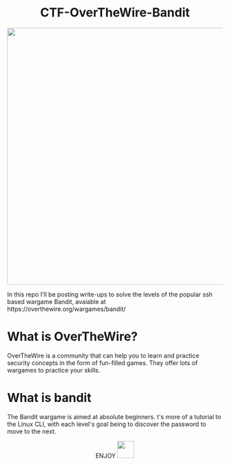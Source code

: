 <h1 align="center">
  CTF-OverTheWire-Bandit
</h1>

<p align="center">
 <img src="https://miro.medium.com/proxy/1*VLXFzVtGx16B1iH81bcTPw.png" width="600" align="center">
</p>
In this repo I'll be posting write-ups to solve the levels of the popular ssh based wargame Bandit, avaiable at https://overthewire.org/wargames/bandit/

# What is OverTheWire?

OverTheWire is a community that can help you to learn and practice security concepts in the form of fun-filled games. They offer lots of wargames to practice your skills.

# What is bandit
The Bandit wargame is aimed at absolute beginners. t's more of a tutorial to the Linux CLI, with each level's goal being to discover the password to move to the next.



<p align="center">
ENJOY 
   <img src="https://pngimage.net/wp-content/uploads/2018/06/hacker-mask-png-1.png" width="40px" margin = "30px">

</p>

